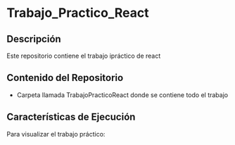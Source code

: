 # Trabajo_Practico_React
## Descripción
Este repositorio contiene el trabajo ipráctico de react
## Contenido del Repositorio
- Carpeta llamada TrabajoPracticoReact donde se contiene todo el trabajo

## Características de Ejecución
Para visualizar el trabajo práctico:

